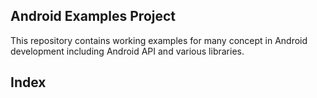 ## Android Examples Project

This repository contains working examples for many concept in Android development including Android API and various libraries. 

## Index

